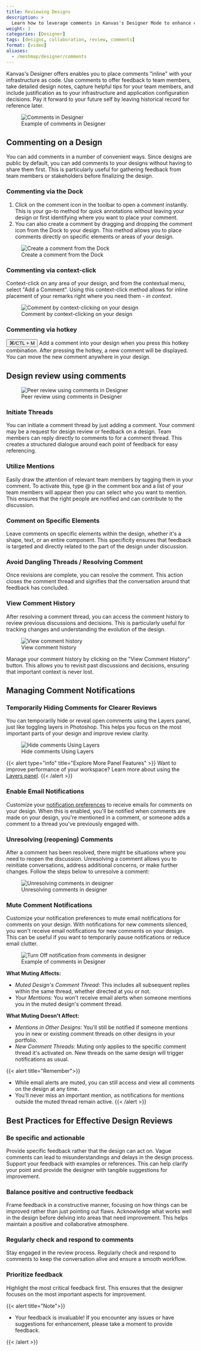 ```yaml
---
title: Reviewing Designs
description: >
  Learn how to leverage comments in Kanvas's Designer Mode to enhance collaboration and streamline design reviews.
weight: 3
categories: [Designer]
tags: [designs, collaboration, review, comments]
format: [video]
aliases:
  - /meshmap/designer/comments
---
```


Kanvas's Designer offers enables you to place comments "inline" with your infrastructure as code. Use comments to offer feedback to team members, take detailed design notes, capture helpful tips for your team members, and include justification as to your infrastructure and application configuration decisions. Pay it forward to your future self by leaving historical record for reference later.

<figure style="width:400px;">
  <img src="./kanvas-comment.png" alt="Comments in Designer" />
  <figcaption>Example of comments in Designer</figcaption>
</figure>

## Commenting on a Design

You can add comments in a number of convenient ways. Since designs are public by default, you can add comments to your designs without having to share them first. This is particularly useful for gathering feedback from team members or stakeholders before finalizing the design.

### Commenting via the Dock

1. Click on the comment icon in the toolbar to open a comment instantly. This is your go-to method for quick annotations without leaving your design or first identifying where you want to place your comment.
2. You can also create a comment by dragging and dropping the comment icon from the Dock to your design. This method allows you to place comments directly on specific elements or areas of your design.

<figure style="width:400px;">
<img src="./comment-dock.png" alt="Create a comment from the Dock" />
  <figcaption>Create a comment from the Dock</figcaption>
</figure>

### Commenting via context-click

Context-click on any area of your design, and from the contextual menu, select "Add a Comment". Using this context-click method allows for inline placement of your remarks right where you need them - *in context*.

<figure style="width:400px;">
<img src="./comment-canvas.png" alt="Comment by context-clicking on your design" />
  <figcaption>Comment by context-clicking on your design</figcaption>
</figure>

### Commenting via hotkey

<button class="kbc-button kbc-button-xs">⌘/CTL + M</button> Add a comment into your design when you press this hotkey combination. After pressing the hotkey, a new comment will be displayed. You can move the new comment anywhere in your design.

## Design review using comments

<figure style="width:400px;">
  <img src="./conversation-screenshot.png" alt="Peer review using comments in Designer" />
  <figcaption>Peer review using comments in Designer</figcaption>
</figure>

### Initiate Threads

You can initiate a comment thread by just adding a comment. Your comment may be a request for design review or feedback on a design. Team members can reply directly to comments to for a comment thread. This creates a structured dialogue around each point of feedback for easy referencing.

### Utilize Mentions

Easily draw the attention of relevant team members by tagging them in your comment. To activate this, type @ in the comment box and a list of your team members will appear then you can select who you want to mention. This ensures that the right people are notified and can contribute to the discussion.

### Comment on Specific Elements

Leave comments on specific elements within the design, whether it's a shape, text, or an entire component. This specificity ensures that feedback is targeted and directly related to the part of the design under discussion.
  
### Avoid Dangling Threads / Resolving Comment

Once revisions are complete, you can resolve the comment. This action closes the comment thread and signifies that the conversation around that feedback has concluded.

### View Comment History

After resolving a comment thread, you can access the comment history to review previous discussions and decisions. This is particularly useful for tracking changes and understanding the evolution of the design.

<figure style="width:400px;">
  <img src="./comments-conversation.gif" alt="View comment history" />
  <figcaption>View comment history</figcaption>
</figure>

Manage your comment history by clicking on the "View Comment History" button. This allows you to revisit past discussions and decisions, ensuring that important context is never lost.

## Managing Comment Notifications

### Temporarily Hiding Comments for Clearer Reviews

You can temporarily hide or reveal open comments using the Layers panel, just like toggling layers in Photoshop. This helps you focus on the most important parts of your design and improve review clarity.  

<figure style="width:400px;">
  <img src="./comments-hide.png" alt="Hide comments Using Layers" />
  <figcaption>Hide comments Using Layers</figcaption>
</figure>

{{< alert type="info" title="Explore More Panel Features" >}}
Want to improve performance of your workspace? Learn more about using the [Layers panel](https://docs.layer5.io/kanvas/advanced/performance/#optimize-your-design-using-the-layers-panel).
{{< /alert >}}

### Enable Email Notifications

Customize your [notification preferences](/cloud/identity/users/notification-preferences) to receive emails for comments on your design. When this is enabled, you'll be notified when comments are made on your design, you're mentioned in a comment, or someone adds a comment to a thread you've previously engaged with.

### Unresolving (reopening) Comments

After a comment has been resolved, there might be situations where you need to reopen the discussion. Unresolving a comment allows you to reinitiate conversations, address additional concerns, or make further changes. Follow the steps below to unresolve a comment:

<figure style="width:400px;">
<img src="./comments-unresolved.gif" alt="Unresolving comments in designer" />
  <figcaption>Unresolving comments in designer</figcaption>
</figure>

### Mute Comment Notifications

Customize your notification preferences to mute email notifications for comments on your design. With notifications for new comments silenced, you won't receive email notifications for new comments on your design. This can be useful if you want to temporarily pause notifications or reduce email clutter.

<figure style="width:400px;">
  <img src="./comment-notificationBell.png" alt="Turn Off notification from comments in designer" style="width:auto">
  <figcaption>Example of comments in Designer</figcaption>
</figure>

**What Muting Affects:**

- *Muted Design's Comment Thread:* This includes all subsequent replies within the same thread, whether directed at you or not.
- *Your Mentions:* You won't receive email alerts when someone mentions you in the muted design's comment thread.

**What Muting Doesn't Affect:**

- *Mentions in Other Designs:* You'll still be notified if someone mentions you in new or existing comment threads on other designs in your portfolio.
- *New Comment Threads:* Muting only applies to the specific comment thread it's activated on. New threads on the same design will trigger notifications as usual.

{{< alert title="Remember">}}

- While email alerts are muted, you can still access and view all comments on the design at any time.
- You'll never miss an important mention, as notifications for mentions outside the muted thread remain active.
{{< /alert >}}

## Best Practices for Effective Design Reviews

### Be specific and actionable

Provide specific feedback rather that the design can act on. Vague comments can lead to misunderstandings and delays in the design process. Support your feedback with examples or references. This can help clarify your point and provide the designer with tangible suggestions for improvement.

### Balance positive and contructive feedback

Frame feedback in a constructive manner, focusing on how things can be improved rather than just pointing out flaws. Acknowledge what works well in the design before delving into areas that need improvement. This helps maintain a positive and collaborative atmosphere.

### Regularly check and respond to comments

Stay engaged in the review process. Regularly check and respond to comments to keep the conversation alive and ensure a smooth workflow.

### Prioritize feedback

Highlight the most critical feedback first. This ensures that the designer focuses on the most important aspects for improvement.

{{< alert title="Note">}}

- Your feedback is invaluable! If you encounter any issues or have suggestions for enhancement, please take a moment to provide feedback.

{{< /alert >}}
